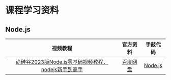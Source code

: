 # 课程学习资料
## Node.js
|视频教程|官方资料|手敲代码|
| :---: | :---: |:---:|
|[尚硅谷2023版Node.js零基础视频教程，nodejs新手到高手](https://www.bilibili.com/video/BV1gM411W7ex?p=1&vd_source=8178530fbcba3b01db39ea80d35da960)|[百度网盘](https://pan.baidu.com/s/1sDOMvUdY9UF3mlJ7ujOADg?pwd=s3wj)|[Node.js](https://github.com/forclh/node.js-notes) |

